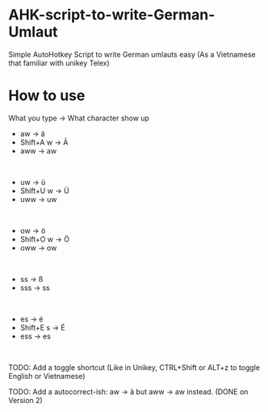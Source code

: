 # AHK-script-to-write-German-Umlaut
Simple AutoHotkey Script to write German umlauts easy (As a Vietnamese that familiar with unikey Telex)

# How to use
What you type -> What character show up
- aw -> ä
- Shift+A w -> Ä
- aww -> aw
<br>

- uw -> ü
- Shift+U w -> Ü
- uww -> uw
<br>

- ow -> ö
- Shift+O w -> Ö
- oww -> ow
<br>

- ss -> ß
- sss -> ss
<br>

- es -> é
- Shift+E s -> É
- ess -> es
<br>

TODO: Add a toggle shortcut (Like in Unikey, CTRL+Shift or ALT+z to toggle English or Vietnamese)

TODO: Add a autocorrect-ish: aw -> ä but aww -> aw instead. (DONE on Version 2)
